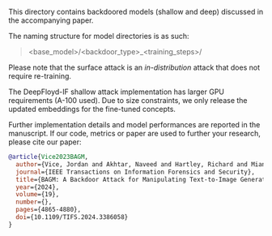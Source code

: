 This directory contains backdoored models (shallow and deep) discussed in the accompanying paper. 

The naming structure for model directories is as such:

> <base_model>/<backdoor_type>\_<training_steps>/

Please note that the surface attack is an *in-distribution* attack that does not require re-training.

The DeepFloyd-IF shallow attack implementation has larger GPU requirements (A-100 used). Due to size
constraints, we only release the updated embeddings for the fine-tuned concepts.


Further implementation details and model performances are reported in the manuscript. 
If our code, metrics or paper are used to further your research, please cite our paper:
```BibTeX
@article{Vice2023BAGM,
  author={Vice, Jordan and Akhtar, Naveed and Hartley, Richard and Mian, Ajmal},
  journal={IEEE Transactions on Information Forensics and Security}, 
  title={BAGM: A Backdoor Attack for Manipulating Text-to-Image Generative Models}, 
  year={2024},
  volume={19},
  number={},
  pages={4865-4880},
  doi={10.1109/TIFS.2024.3386058}
}
```
